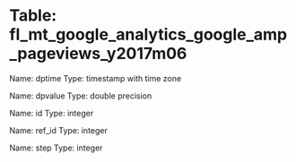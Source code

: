 Table: fl_mt_google_analytics_google_amp_pageviews_y2017m06
===========================================================

Name: dptime
Type: timestamp with time zone

Name: dpvalue
Type: double precision

Name: id
Type: integer

Name: ref_id
Type: integer

Name: step
Type: integer

